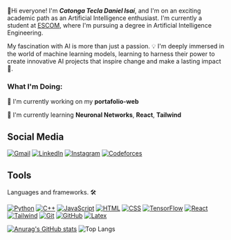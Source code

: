 <!---**<img src="images/g0ldark_img.png" alt="Github Header" width="100%">**/-->



👋Hi everyone! I'm ***Catonga Tecla Daniel Isaí***, and I'm on an exciting academic path as an Artificial Intelligence enthusiast. I'm currently a student at [ESCOM](https://www.escom.ipn.mx/), where I'm pursuing a degree in Artificial Intelligence Engineering. 

My fascination with AI is more than just a passion. 💡 I'm deeply immersed in the world of machine learning models, learning to harness their power to create innovative AI projects that inspire change and make a lasting impact 🚀.

<h3 align="left">What I'm Doing:</h3>



🔭 I'm currently working on my **portafolio-web**

🌱 I'm currently learning **Neuronal Networks**, **React**, **Tailwind**


## Social Media 



[![Gmail](https://img.shields.io/badge/Gmail-EA4335?style=for-the-badge&logo=Gmail&logoColor=white)](mailto:daniel.ctecla@gmail.com)
[![LinkedIn](https://img.shields.io/badge/LinkedIn-0A66C2?style=for-the-badge&logo=LinkedIn&logoColor=white)](https://www.linkedin.com/in/danielctecla/)
[![Instagram](https://img.shields.io/badge/Instagram-E4405F?style=for-the-badge&logo=Instagram&logoColor=white)](https://www.instagram.com/daniel_itc13/)
[![Codeforces](https://img.shields.io/badge/Codeforces-1F8ACB?style=for-the-badge&logo=Codeforces&logoColor=white)](https://codeforces.com/profile/g0ldark_)


## Tools

Languages and frameworks. 🛠️

[![Python](https://skillicons.dev/icons?i=py)](https://www.python.org/)
[![C++](https://skillicons.dev/icons?i=cpp)](https://cplusplus.com/)
[![JavaScript](https://skillicons.dev/icons?i=js)](https://developer.mozilla.org/es/docs/Web/JavaScript)
[![HTML](https://skillicons.dev/icons?i=html)](https://developer.mozilla.org/es/docs/Web/HTML)
[![CSS](https://skillicons.dev/icons?i=css)](https://developer.mozilla.org/es/docs/Web/CSS)
[![TensorFlow](https://skillicons.dev/icons?i=tensorflow)](https://www.tensorflow.org/)
[![React](https://skillicons.dev/icons?i=react)](https://es.react.dev/)
[![Tailwind](https://skillicons.dev/icons?i=tailwind)](https://tailwindcss.com/)
[![Git](https://skillicons.dev/icons?i=git)](https://git-scm.com/)
[![GitHub](https://skillicons.dev/icons?i=github)](https://github.com/)
[![Latex](https://skillicons.dev/icons?i=latex)](https://www.latex-project.org/)

[![Anurag's GitHub stats](https://github-readme-stats.vercel.app/api?username=g0ldark&show_icons=true&theme=react&rank_icon=github&border_radius=10)]()
![Top Langs](https://github-readme-stats.vercel.app/api/top-langs/?username=g0ldark&layout=compact&theme=react)




<!--
**g0ldark/g0ldark** is a ✨ _special_ ✨ repository because its `README.md` (this file) appears on your GitHub profile.

Here are some ideas to get you started:

- 🔭 I’m currently working on ...
- 🌱 I’m currently learning ...
- 👯 I’m looking to collaborate on ...
- 🤔 I’m looking for help with ...
- 💬 Ask me about ...
- 📫 How to reach me: ...
- 😄 Pronouns: ...
- ⚡ Fun fact: ...
-->
